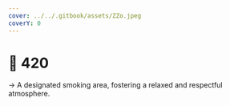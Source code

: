 ```yaml
---
cover: ../../.gitbook/assets/ZZo.jpeg
coverY: 0
---
```


# 📍 420

→ A designated smoking area, fostering a relaxed and respectful atmosphere.
